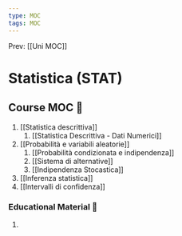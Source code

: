 ```yaml
---
type: MOC 
tags: MOC 
---
```


Prev: [[Uni MOC]]

# Statistica (STAT)

## Course MOC  📒
1. [[Statistica descrittiva]]
	1. [[Statistica Descrittiva - Dati Numerici]]
2. [[Probabilità e variabili aleatorie]]
	1. [[Probabilità condizionata e indipendenza]]
	2. [[Sistema di alternative]]
	3. [[Indipendenza Stocastica]]
3. [[Inferenza statistica]]
4. [[Intervalli di confidenza]]



### Educational Material 🧱
1. 


